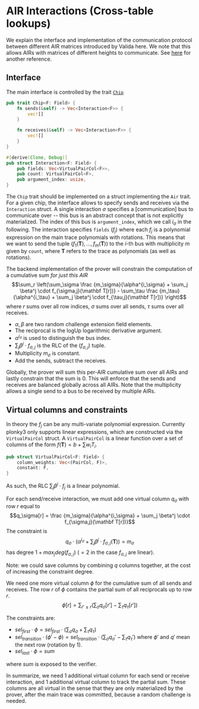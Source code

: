 # AIR Interactions (Cross-table lookups)

We explain the interface and implementation of the communication protocol between different AIR matrices introduced by Valida here. We note that this allows AIRs with matrices of
different heights to communicate. See [here](https://hackmd.io/@shuklaayush/rJHhuWGfR) for another reference.

## Interface

The main interface is controlled by the trait [`Chip`](./chip.rs)

```rust
pub trait Chip<F: Field> {
    fn sends(&self) -> Vec<Interaction<F>> {
        vec![]
    }

    fn receives(&self) -> Vec<Interaction<F>> {
        vec![]
    }
}

#[derive(Clone, Debug)]
pub struct Interaction<F: Field> {
    pub fields: Vec<VirtualPairCol<F>>,
    pub count: VirtualPairCol<F>,
    pub argument_index: usize,
}
```

The `Chip` trait should be implemented on a struct implementing the `Air` trait.
For a given chip, the interface allows to specify sends and receives via the
`Interaction` struct. A single interaction $\sigma$ specifies a [communication] bus
to communicate over -- this bus is an abstract concept that is not explicitly materialized.
The index of this bus is `argument_index`, which we call $i_\sigma$ in the following.
The interaction specifies `fields` $(f_j)$ where each $f_j$ is a polynomial expression
on the main trace polynomials with rotations. This means that we want to send the tuple $(f_1(\mathbf T),\dotsc,f_m(\mathbf T))$ to the $i$-th bus with multiplicity $m$ given by `count`, where $\mathbf T$ refers to the trace as polynomials (as well as rotations).

The backend implementation of the prover will constrain the computation of a cumulative sum
_for just this AIR_
$$\sum_r \left(\sum_\sigma \frac {m_\sigma}{\alpha^{i_\sigma} + \sum_j \beta^j \cdot f_{\sigma,j}(\mathbf T[r])} - \sum_\tau \frac {m_\tau}{\alpha^{i_\tau} + \sum_j \beta^j \cdot f_{\tau,j}(\mathbf T[r])} \right)$$
where $r$ sums over all row indices, $\sigma$ sums over all sends, $\tau$ sums over all receives.

- $\alpha,\beta$ are two random challenge extension field elements.
- The reciprocal is the logUp logarithmic derivative argument.
- $\alpha^{i_\sigma}$ is used to distinguish the bus index.
- $\sum_j \beta^j \cdot f_{\sigma,j}$ is the RLC of the $(f_{\sigma,j})$ tuple.
- Multiplicity $m_\sigma$ is constant.
- Add the sends, subtract the receives.

Globally, the prover will sum this per-AIR cumulative sum over all AIRs and lastly constrain that the sum is $0$. This will enforce that the sends and receives are balanced globally across all AIRs. Note that the multiplicity allows a single send to a bus to be received by multiple AIRs.

## Virtual columns and constraints

In theory the $f_j$ can be any multi-variate polynomial expression. Currently plonky3 only supports linear expressions, which are constructed via the `VirtualPairCol` struct.
A `VirtualPairCol` is a linear function over a set of columns of the form $f(\mathbf T) = b + \sum w_i T_i$.

```rust
pub struct VirtualPairCol<F: Field> {
    column_weights: Vec<(PairCol, F)>,
    constant: F,
}
```

As such, the RLC $\sum_j \beta^j \cdot f_j$ is a linear polynomial.

For each send/receive interaction, we must add one virtual column $q_\sigma$ with row $r$ equal to
$$q_\sigma[r] = \frac {m_\sigma}{\alpha^{i_\sigma} + \sum_j \beta^j \cdot f_{\sigma,j}(\mathbf T[r])}$$
The constraint is
$$q_\sigma \cdot \left(\alpha^{i_\sigma} + \sum_j \beta^j \cdot f_{\sigma,j}(\mathbf T) \right) = m_\sigma$$
has degree $1 + max_j deg(f_{\sigma,j})$ ($=2$ in the case $f_{\sigma,j}$ are linear).

Note: we could save columns by combining $q$ columns together, at the cost of increasing the constraint degree.

We need one more virtual column $\phi$ for the cumulative sum of all sends and receives. The row $r$ of $\phi$ contains the partial sum of all reciprocals up to row $r$.
$$\phi[r] = \sum_{r' \leq r} \left(\sum_\sigma q_\sigma[r'] - \sum_\tau q_\tau[r'] \right)$$

The constraints are:

- $sel_{first} \cdot \phi = sel_{first} \cdot (\sum_\sigma q_\sigma + \sum_\tau q_\tau)$
- $sel_{transition} \cdot (\phi' - \phi) = sel_{transition} \cdot (\sum_\sigma q_\sigma' - \sum_\tau q_\tau')$ where $\phi'$ and $q'$ mean the next row (rotation by $1$).
- $sel_{last} \cdot \phi = sum$

where $sum$ is exposed to the verifier.

In summarize, we need 1 additional virtual column for each send or receive interaction, and 1 additional virtual column to track the partial sum. These columns are all virtual in the sense that they are only materialized by the prover, after the main trace was committed, because a random challenge is needed.
